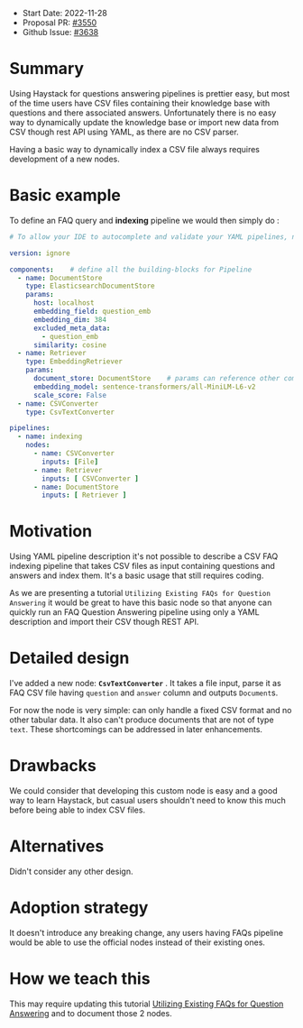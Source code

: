 - Start Date: 2022-11-28
- Proposal PR: [#3550](https://github.com/deepset-ai/haystack/issues/3550)
- Github Issue: [#3638](https://github.com/deepset-ai/haystack/issues/3638)

# Summary

Using Haystack for questions answering pipelines is prettier easy, but most of the time users have CSV files containing
their knowledge base with questions and there associated answers.
Unfortunately there is no easy way to dynamically update the knowledge base or import new data from CSV though rest API
using YAML, as there are no CSV parser.

Having a basic way to dynamically index a CSV file always requires development of a new nodes.

# Basic example

To define an FAQ query and **indexing** pipeline we would then simply do :
```yaml
# To allow your IDE to autocomplete and validate your YAML pipelines, name them as <name of your choice>.haystack-pipeline.yml

version: ignore

components:    # define all the building-blocks for Pipeline
  - name: DocumentStore
    type: ElasticsearchDocumentStore
    params:
      host: localhost
      embedding_field: question_emb
      embedding_dim: 384
      excluded_meta_data:
        - question_emb
      similarity: cosine
  - name: Retriever
    type: EmbeddingRetriever
    params:
      document_store: DocumentStore    # params can reference other components defined in the YAML
      embedding_model: sentence-transformers/all-MiniLM-L6-v2
      scale_score: False
  - name: CSVConverter
    type: CsvTextConverter

pipelines:
  - name: indexing 
    nodes:
      - name: CSVConverter
        inputs: [File]
      - name: Retriever
        inputs: [ CSVConverter ]
      - name: DocumentStore
        inputs: [ Retriever ]
```

# Motivation

Using YAML pipeline description it's not possible to describe a CSV FAQ indexing pipeline that takes CSV files as input
containing questions and answers and index them. It's a basic usage that still requires coding.

As we are presenting a tutorial `Utilizing Existing FAQs for Question Answering` it would be great to have this basic
node so that anyone can quickly run an FAQ Question Answering pipeline using only a YAML description and import their
CSV though REST API.

# Detailed design

I've added a new node: **`CsvTextConverter`** . It takes a file input, parse it as FAQ CSV file having `question` and `answer` column
and outputs `Document`s.

For now the node is very simple: can only handle a fixed CSV format and no other tabular data. It also
can't produce documents that are not of type `text`. These shortcomings can be addressed in later enhancements.

# Drawbacks

We could consider that developing this custom node is easy and a good way to learn Haystack,
but casual users shouldn't need to know this much before being able to index CSV files.

# Alternatives

Didn't consider any other design.

# Adoption strategy

It doesn't introduce any breaking change, any users having FAQs pipeline would be able to use the official nodes instead
of their existing ones.

# How we teach this

This may require updating this tutorial [Utilizing Existing FAQs for Question Answering](https://haystack.deepset.ai/tutorials/04_faq_style_qa)
and to document those 2 nodes.
